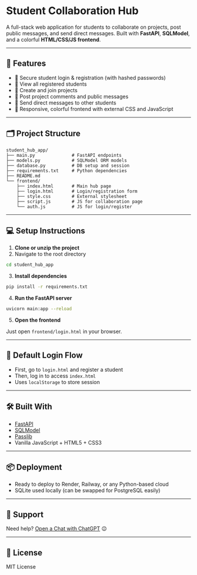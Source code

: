 
# Student Collaboration Hub

A full-stack web application for students to collaborate on projects, post public messages, and send direct messages. Built with **FastAPI**, **SQLModel**, and a colorful **HTML/CSS/JS frontend**.

---

## 🚀 Features

- 🔐 Secure student login & registration (with hashed passwords)
- 🧑 View all registered students
- 📁 Create and join projects
- 💬 Post project comments and public messages
- 📩 Send direct messages to other students
- 🌈 Responsive, colorful frontend with external CSS and JavaScript

---

## 🗂️ Project Structure

```
student_hub_app/
├── main.py              # FastAPI endpoints
├── models.py            # SQLModel ORM models
├── database.py          # DB setup and session
├── requirements.txt     # Python dependencies
├── README.md
└── frontend/
    ├── index.html       # Main hub page
    ├── login.html       # Login/registration form
    ├── style.css        # External stylesheet
    ├── script.js        # JS for collaboration page
    └── auth.js          # JS for login/register
```

---

## 💻 Setup Instructions

1. **Clone or unzip the project**
2. Navigate to the root directory

```bash
cd student_hub_app
```

3. **Install dependencies**

```bash
pip install -r requirements.txt
```

4. **Run the FastAPI server**

```bash
uvicorn main:app --reload
```

5. **Open the frontend**

Just open `frontend/login.html` in your browser.

---

## 🔐 Default Login Flow

- First, go to `login.html` and register a student
- Then, log in to access `index.html`
- Uses `localStorage` to store session

---

## 🛠 Built With

- [FastAPI](https://fastapi.tiangolo.com/)
- [SQLModel](https://sqlmodel.tiangolo.com/)
- [Passlib](https://passlib.readthedocs.io/)
- Vanilla JavaScript + HTML5 + CSS3

---

## 📦 Deployment

- Ready to deploy to Render, Railway, or any Python-based cloud
- SQLite used locally (can be swapped for PostgreSQL easily)

---

## 🙋 Support

Need help? [Open a Chat with ChatGPT](https://chat.openai.com) 😉

---

## 📄 License

MIT License

